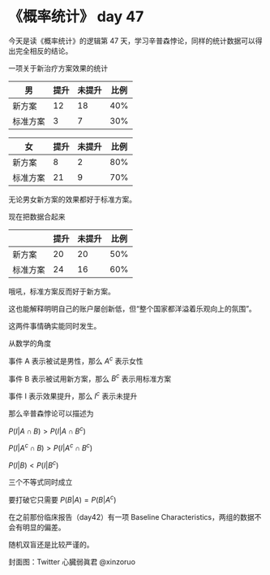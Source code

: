 # 《概率统计》 day 47

今天是读《概率统计》的逻辑第 47 天，学习辛普森悖论，同样的统计数据可以得出完全相反的结论。

一项关于新治疗方案效果的统计

|男|提升|未提升|比例|
|--|--|--|--|
|新方案|12|18|40%|
|标准方案|3|7|30%|

|女|提升|未提升|比例|
|--|--|--|--|
|新方案|8|2|80%|
|标准方案|21|9|70%|

无论男女新方案的效果都好于标准方案。

现在把数据合起来

||提升|未提升|比例|
|--|--|--|--|
|新方案|20|20|50%|
|标准方案|24|16|60%|

哦吼，标准方案反而好于新方案。

这也能解释明明自己的账户屡创新低，但“整个国家都洋溢着乐观向上的氛围”。

这两件事情确实能同时发生。

从数学的角度

事件 A 表示被试是男性，那么 $A^c$ 表示女性

事件 B 表示被试用新方案，那么 $B^c$ 表示用标准方案

事件 I 表示效果提升，那么 $I^c$ 表示未提升

那么辛普森悖论可以描述为

$P(I|A \cap B) \gt P(I|A \cap B^c)$

$P(I|A^c \cap B) \gt P(I|A^c \cap B^c)$

$P(I|B) \lt P(I|B^c)$

三个不等式同时成立

要打破它只需要 $P(B|A) = P(B|A^c)$

<!-- 列举证明过程，见练习 -->

在之前那份临床报告（day42）有一项 Baseline Characteristics，两组的数据不会有明显的偏差。

随机双盲还是比较严谨的。

封面图：Twitter 心臓弱眞君 @xinzoruo